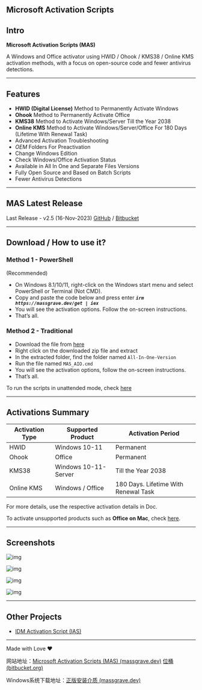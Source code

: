 ## Microsoft Activation Scripts

## Intro

**Microsoft Activation Scripts (MAS)**

A Windows and Office activator using HWID / Ohook / KMS38 / Online KMS activation methods, with a focus on open-source code and fewer antivirus detections.

------

## Features

- **HWID (Digital License)** Method to Permanently Activate Windows
- **Ohook** Method to Permanently Activate Office
- **KMS38** Method to Activate Windows/Server Till the Year 2038
- **Online KMS** Method to Activate Windows/Server/Office For 180 Days (Lifetime With Renewal Task)
- Advanced Activation Troubleshooting
- $OEM$ Folders For Preactivation
- Change Windows Edition
- Check Windows/Office Activation Status
- Available in All In One and Separate Files Versions
- Fully Open Source and Based on Batch Scripts
- Fewer Antivirus Detections

------

## MAS Latest Release

Last Release - v2.5 (16-Nov-2023)
[GitHub](https://github.com/massgravel/Microsoft-Activation-Scripts) / [Bitbucket](https://bitbucket.org/WindowsAddict/microsoft-activation-scripts)

------

## Download / How to use it?

### Method 1 - PowerShell

(Recommended)

- On Windows 8.1/10/11, right-click on the Windows start menu and select PowerShell or Terminal (Not CMD).
- Copy and paste the code below and press enter
  ***`irm https://massgrave.dev/get | iex`***
- You will see the activation options. Follow the on-screen instructions.
- That’s all.

### Method 2 - Traditional

- Download the file from [here](https://github.com/massgravel/Microsoft-Activation-Scripts/archive/refs/heads/master.zip)
- Right click on the downloaded zip file and extract
- In the extracted folder, find the folder named `All-In-One-Version`
- Run the file named `MAS_AIO.cmd`
- You will see the activation options, follow the on-screen instructions.
- That’s all.

To run the scripts in unattended mode, check [here](https://massgrave.dev/command_line_switches.html)

------

## Activations Summary

| Activation Type | Supported Product    | Activation Period                    |
| --------------- | -------------------- | ------------------------------------ |
| HWID            | Windows 10-11        | Permanent                            |
| Ohook           | Office               | Permanent                            |
| KMS38           | Windows 10-11-Server | Till the Year 2038                   |
| Online KMS      | Windows / Office     | 180 Days. Lifetime With Renewal Task |

For more details, use the respective activation details in Doc.

To activate unsupported products such as **Office on Mac**, check [here](https://massgrave.dev/unsupported_products_activation.html).

------

## Screenshots

![img](https://massgrave.dev/MAS_AIO.png)

![img](https://massgrave.dev/MAS_HWID.png)

![img](https://massgrave.dev/MAS_Ohook.png)

![img](https://massgrave.dev/MAS_Troubleshoot.png)

------

## Other Projects

- [IDM Activation Script (IAS)](https://massgrave.dev/idm-activation-script.html)

------

Made with Love ❤️

网站地址：[Microsoft Activation Scripts (MAS) (massgrave.dev)](https://massgrave.dev/index.html)     [位桶 (bitbucket.org)](https://bitbucket.org/WindowsAddict/microsoft-activation-scripts/src/master/)

Windows系统下载地址：[正版安装介质 (massgrave.dev)](https://massgrave.dev/genuine-installation-media.html)

